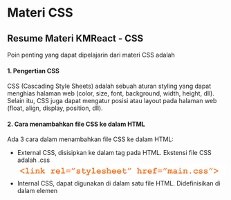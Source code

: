 # Materi CSS

## Resume Materi KMReact - CSS

Poin penting yang dapat dipelajarin dari materi CSS adalah

#### 1. Pengertian CSS

CSS (Cascading Style Sheets) adalah sebuah aturan styling yang dapat menghias halaman web (color, size, font, background, width, height, dll). Selain itu, CSS juga dapat mengatur posisi atau layout pada halaman web (float, align, display, position, dll).

#### 2. Cara menambahkan file CSS ke dalam HTML

Ada 3 cara dalam menambahkan file CSS ke dalam HTML:

- External CSS, disisipkan ke dalam tag <head> pada HTML. Ekstensi file CSS adalah .css<br>
  ![External CSS](./screenshoot/eksternalCSS.png)
- Internal CSS, dapat digunakan di dalam satu file HTML. Didefinisikan di dalam elemen <style>, di dalam bagian <head> atau di dalam bagian <body><br>
  ![Internal CSS](./screenshoot/internalCSS.png)
- Inline CSS, dapat digunakan untuk elemen tunggal pada HTML, diproritaskan untuk menerapkan style yang unik<br>
  ![Inline CSS](./screenshoot/inlineCSS.png)

#### 3. Syntax dalam CSS

Contoh: h1 { color: white; font-size: 30px; }

- h1, sebagai sebuah Selector dan berfungsi untuk memilih suatu elemen yang ingin diberi styling.
- color & font-size, sebagai sebuah property untuk mengatur styling pada elemen yang dipilih.
- white & 30px, sebagai sebuah value atau nilai yang digunakan untuk styling elemen.

#### 4. CSS Selector

Penanda HTML ke dalam CSS. Dapat menggunakan selector ID dan Class.

1. ID = (#)

- Setia
- p elemen hanya dapat memiliki satu tag id
- Dalam satu halaman tidak boleh ada dua penamaan id yang berbeda

2. Class = (.)

- Tag class dengan nama yang sama dapat dipakai berulang - ulang pada satu halaman
- Satu elemen boleh memiliki lebih dari satu Class yang berbeda - beda

---

## Task CSS

#### Soal Prioritas 1

- Membuat halaman body dan footer di file landingPage.html menjadi seperti yang telah ditentukan.<br>
  ![Body](./screenshoot/body.png)<br>
  ![Footer](./screenshoot/footer.png)

#### Soal Prioritas 2

- Pada halaman landingPage.html implementasikan efek hover pada form input atau elemen lain sesuai keinginan.<br>
  ![Hover](./screenshoot/hover-button.png)
- Gunakan CSS pada external file dan implementasikan selection class CSS pada element HTML.<br>
  ![External CSS File](./screenshoot/eksternal-CSS-file.png)
- Terapkan CSS Specifity untuk selector element HTML dengan id, tag, class dll. seperti #header h1 > h1.<br>
  ![Specify Selector](./screenshoot/specify-selector.png)

#### Soal Eksplorasi

- Buat halaman menjadi responsive untuk halaman landingPage.html dengan media query pure CSS.<br>
  ![Responsive Desktop](./screenshoot/responsive.png)<br>
  ![Responsive Mobile](./screenshoot/responsive-mobile.png)
- Terapkan efek transisi background, warna atau posisi di halaman landingPage.html.<br>
  ![Transition](./screenshoot/transition-bg.png)
